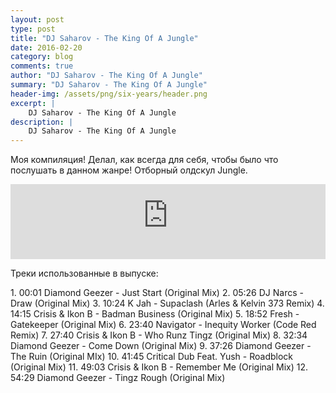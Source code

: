 ```yaml
---
layout: post
type: post
title: "DJ Saharov - The King Of A Jungle"
date: 2016-02-20
category: blog
comments: true
author: "DJ Saharov - The King Of A Jungle"
summary: "DJ Saharov - The King Of A Jungle"
header-img: /assets/png/six-years/header.png
excerpt: |
    DJ Saharov - The King Of A Jungle
description: |
    DJ Saharov - The King Of A Jungle
---
```


<p>
<span class="firstcharacter">М</span>оя компиляция! Делал, как всегда для себя, чтобы было что послушать в данном жанре! Отборный олдскул Jungle.</p>

<iframe width="100%" height="120" src="https://player-widget.mixcloud.com/widget/iframe/?hide_cover=1&feed=%2Fdjsaharovofficial%2Fthe-king-of-a-jungle-jungle-compilation%2F" frameborder="0" allow="encrypted-media; fullscreen; autoplay; idle-detection; speaker-selection; web-share;" ></iframe>

<p>Треки использованные в выпуске:</p>
1. 00:01 Diamond Geezer - Just Start (Original Mix)
2. 05:26 DJ Narcs - Draw (Original Mix)
3. 10:24 K Jah - Supaclash (Arles & Kelvin 373 Remix)
4. 14:15 Crisis & Ikon B - Badman Business (Original Mix)
5. 18:52 Fresh - Gatekeeper (Original Mix)
6. 23:40 Navigator - Inequity Worker (Code Red Remix)
7. 27:40 Crisis & Ikon B - Who Runz Tingz (Original Mix)
8. 32:34 Diamond Geezer - Come Down (Original Mix)
9. 37:26 Diamond Geezer - The Ruin (Original MIx)
10. 41:45 Critical Dub Feat. Yush - Roadblock (Original Mix)
11. 49:03 Crisis & Ikon B - Remember Me (Original Mix)
12. 54:29 Diamond Geezer - Tingz Rough (Original Mix)
